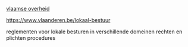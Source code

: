 [vlaamse overheid](https://www.vlaanderen.be/lokaal-bestuur)

<https://www.vlaanderen.be/lokaal-bestuur>

reglementen voor lokale besturen in verschillende domeinen
rechten en plichten
procedures

